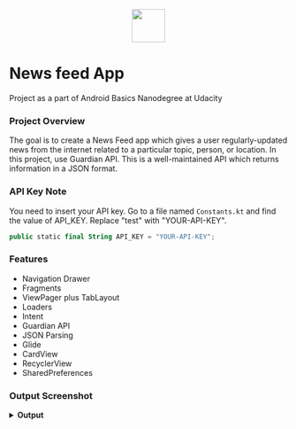<div align="center">
  <img height="60" src="https://user-images.githubusercontent.com/85709371/155841695-35896fb3-ee67-4ad6-9a7b-9a27826bb216.png">
</div>

# News feed App
Project as a part of Android Basics Nanodegree at Udacity

### Project Overview
The goal is to create a News Feed app which gives a user regularly-updated news from the internet related to a particular topic, person, or location. In this project, use Guardian API. This is a well-maintained API which returns information in a JSON format.

### API Key Note
You need to insert your API key. Go to a file named `Constants.kt` and find the value of API_KEY. Replace "test" with "YOUR-API-KEY".

```kotlin
public static final String API_KEY = "YOUR-API-KEY";
```
### Features
- Navigation Drawer
- Fragments
- ViewPager plus TabLayout
- Loaders
- Intent
- Guardian API
- JSON Parsing
- Glide
- CardView
- RecyclerView
- SharedPreferences

### Output Screenshot

<details><summary><b>Output</b></summary>
  
  ![screenshot_main](https://user-images.githubusercontent.com/33213229/35278055-2862b4ae-008c-11e8-8bed-651025e5b6cc.png)
  ![screenshot_navi](https://user-images.githubusercontent.com/33213229/35278047-1f11fd2e-008c-11e8-97dc-3ee12654b703.png)
  ![screenshot_swipe](https://user-images.githubusercontent.com/33213229/35278128-61fac558-008c-11e8-9ebe-95b93f98b117.png)
  ![screenshot_settings](https://user-images.githubusercontent.com/33213229/35278153-73bc8b14-008c-11e8-993e-5eb0320b9485.png)
  ![screenshot_from_date](https://user-images.githubusercontent.com/33213229/35278158-78bdb732-008c-11e8-8928-876699833e2f.png)
  ![screenshot_color_theme](https://user-images.githubusercontent.com/33213229/35278164-7b4c7402-008c-11e8-80f9-8718d3535464.png)
  ![screenshot_sky_blue_medium](https://user-images.githubusercontent.com/33213229/35278184-880c68a0-008c-11e8-9ec3-c7d0e6dc074a.png)
  ![screenshot_green_large](https://user-images.githubusercontent.com/33213229/35278192-8b7efa5c-008c-11e8-87eb-f1f426f1df96.png)
  
</details>
